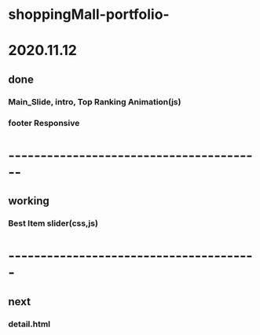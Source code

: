 # shoppingMall-portfolio-
# 2020.11.12
## done
### Main_Slide, intro, Top Ranking Animation(js)
### footer Responsive
# ----------------------------------------
## working
### Best Item slider(css,js) 
# ---------------------------------------
## next
### detail.html
